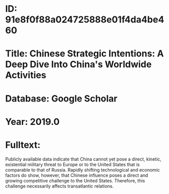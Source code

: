 # ID: 91e8f0f88a024725888e01f4da4be460
# Title: Chinese Strategic Intentions: A Deep Dive Into China's Worldwide Activities
# Database: Google Scholar
# Year: 2019.0
# Fulltext:
Publicly available data indicate that China cannot yet pose a direct, kinetic, existential military threat to Europe or to the United States that is comparable to that of Russia.
Rapidly shifting technological and economic factors do show, however, that Chinese influence poses a direct and growing competitive challenge to the United States.
Therefore, this challenge necessarily affects transatlantic relations.